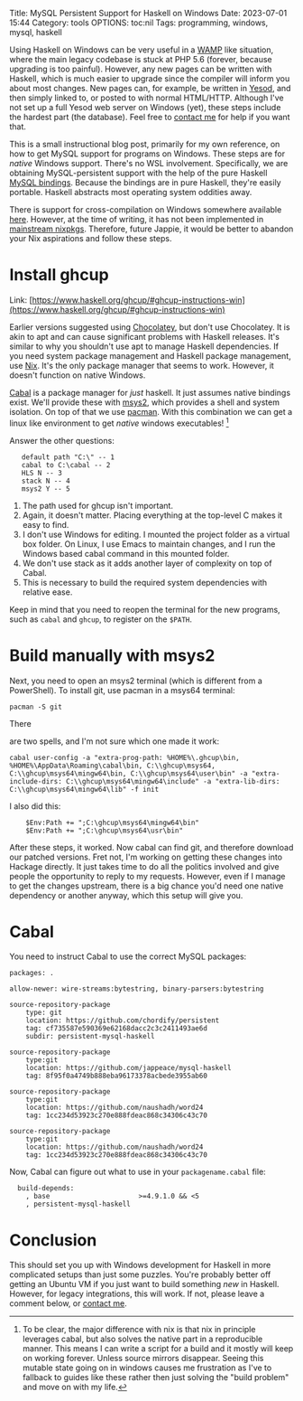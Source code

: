 Title: MySQL Persistent Support for Haskell on Windows
Date: 2023-07-01 15:44
Category: tools
OPTIONS: toc:nil
Tags: programming, windows, mysql, haskell

Using Haskell on Windows can be very useful in a [WAMP](https://www.wampserver.com/en/) like situation,
where the main legacy codebase is stuck at PHP 5.6 (forever, because upgrading is too painful).
However, any new pages can be written with Haskell, 
which is much easier to upgrade since the compiler will inform you about most changes.
New pages can, for example, be written in [Yesod](https://www.yesodweb.com/), 
and then simply linked to, or posted to with normal HTML/HTTP.
Although I've not set up a full Yesod web server on Windows (yet),
these steps include the hardest part (the database).
Feel free to [contact me](mailto:hi@jappie.me) for help if you want that. 

This is a small instructional blog post,
primarily for my own reference,
on how to get MySQL support for programs on Windows.
These steps are for *native* Windows support. There's no WSL involvement.
Specifically,
we are obtaining MySQL-persistent support with the help
of the pure Haskell [MySQL bindings](https://hackage.haskell.org/package/persistent-mysql-haskell).
Because the bindings are in pure Haskell, they're easily portable.
Haskell abstracts most operating system oddities away.

There is support for cross-compilation on Windows somewhere
available [here](https://github.com/input-output-hk/nix-hs-hello-windows).
However, at the time of writing,
it has not been implemented in [mainstream nixpkgs](https://github.com/NixOS/nixpkgs/issues/36200).
Therefore, future Jappie,
it would be better to abandon your Nix aspirations and follow these steps.

# Install ghcup

Link: [https://www.haskell.org/ghcup/#ghcup-instructions-win](https://www.haskell.org/ghcup/#ghcup-instructions-win)

Earlier versions suggested using [Chocolatey](https://chocolatey.org/),
but don't use Chocolatey.
It is akin to apt and can cause significant problems with Haskell releases.
It's similar to why you shouldn't use apt to manage Haskell dependencies.
If you need system package management and Haskell package management,
use [Nix](https://nixos.org/).
It's the only package manager that seems to work.
However, it doesn't function on native Windows.

[Cabal](https://www.haskell.org/cabal/)
is a package manager for *just* haskell. It just assumes native
bindings exist. We'll provide these with [msys2](https://www.msys2.org/),
which provides a shell and system isolation.
On top of that we use [pacman](https://wiki.archlinux.org/title/pacman).
With this combination we can get a linux like environment to get *native*
windows executables! [^nix-dfference]

[^nix-dfference]: To be clear, the major difference with nix is that nix in principle leverages cabal, but also solves the native part in a reproducible manner. This means I can write a script for a build and it mostly will keep on working forever. Unless source mirrors disappear. Seeing this mutable state going on in windows causes me frustration as I've to fallback to guides like these rather then just solving the "build problem" and move on with my life.


Answer the other questions:

```
   default path "C:\" -- 1
   cabal to C:\cabal -- 2
   HLS N -- 3
   stack N -- 4
   msys2 Y -- 5
```
1. The path used for ghcup isn't important.
2. Again, it doesn't matter. Placing everything at the top-level C makes it easy to find.
3. I don't use Windows for editing. I mounted the project folder as a virtual box folder.
   On Linux, I use Emacs to maintain changes,
   and I run the Windows based cabal command in this mounted folder.
4. We don't use stack as it adds another layer of complexity on top of Cabal.
5. This is necessary to build the required system dependencies with relative ease. 

Keep in mind that you need to reopen the terminal for the new programs,
such as `cabal` and `ghcup`, to register on the `$PATH`.

# Build manually with msys2

Next, you need to open an msys2 terminal (which is different from a PowerShell).
To install git, use pacman in a msys64 terminal:

```
pacman -S git
```

There

 are two spells, and I'm not sure which one made it work:
```
cabal user-config -a "extra-prog-path: %HOME%\.ghcup\bin, %HOME%\AppData\Roaming\cabal\bin, C:\\ghcup\msys64, C:\\ghcup\msys64\mingw64\bin, C:\\ghcup\msys64\user\bin" -a "extra-include-dirs: C:\\ghcup\msys64\mingw64\include" -a "extra-lib-dirs: C:\\ghcup\msys64\mingw64\lib" -f init
```
I also did this:

```
    $Env:Path += ";C:\ghcup\msys64\mingw64\bin"
    $Env:Path += ";C:\ghcup\msys64\usr\bin"
```

After these steps, it worked.
Now cabal can find git, and therefore download our patched versions.
Fret not, I'm working on getting these changes into Hackage directly.
It just takes time to do all the politics involved and
give people the opportunity to reply to my requests.
However, even if I manage to get the changes upstream, 
there is a big chance you'd need one native dependency or another anyway,
which this setup will give you.

# Cabal
You need to instruct Cabal to use the correct MySQL packages:
```
packages: .

allow-newer: wire-streams:bytestring, binary-parsers:bytestring

source-repository-package
    type: git
    location: https://github.com/chordify/persistent
    tag: cf735587e590369e62168dacc2c3c2411493ae6d
    subdir: persistent-mysql-haskell

source-repository-package
    type:git
    location: https://github.com/jappeace/mysql-haskell
    tag: 8f95f0a4749b888eba96173378acbede3955ab60

source-repository-package
    type:git
    location: https://github.com/naushadh/word24
    tag: 1cc234d53923c270e888fdeac868c34306c43c70

source-repository-package
    type:git
    location: https://github.com/naushadh/word24
    tag: 1cc234d53923c270e888fdeac868c34306c43c70
```


Now, Cabal can figure out what to use in your 
`packagename.cabal` file:

```
  build-depends:
    , base                      >=4.9.1.0 && <5
    , persistent-mysql-haskell
```

# Conclusion

This should set you up with Windows development for Haskell
in more complicated setups than just some puzzles.
You're probably better off getting an Ubuntu VM if you just
want to build something *new* in Haskell.
However, for legacy integrations, this will work.
If not, please leave a comment below, or [contact me](mailto:hi@jappie.me).
